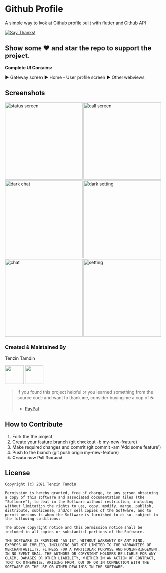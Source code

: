 # Github Profile

A simple way to look at Github profile built with flutter and Github API

[![Say Thanks!](https://img.shields.io/badge/Say%20Thanks-!-1EAEDB.svg)](https://saythanks.io/to/mohak1283)

## Show some :heart: and star the repo to support the project.

**Complete UI Contains:**

► Gateway screen
► Home - User profile screen
► Other webviews

<!-- ## Note
This repository is still under development and I will continue to add more features to it.

## Features
 * login and sign up user
 * View notes in list or grid layout
 * Change app theme - light or dark theme
 * Add and edit notes
 * Colorful notes (random) -->


## Screenshots
<p>
<img src="https://user-images.githubusercontent.com/38410384/124612221-c7e07e00-de8f-11eb-9032-18fcc212e818.png" alt="status screen" width = "250" >
<img src="https://user-images.githubusercontent.com/38410384/124612225-c8791480-de8f-11eb-9085-e058ef666349.png" alt="call screen"width = "250" >
<img src="https://user-images.githubusercontent.com/38410384/124612233-c911ab00-de8f-11eb-8b11-3b09c5ff6cdf.png" alt="dark chat" width = "250">
<img src="https://user-images.githubusercontent.com/38410384/124612180-c1ea9d00-de8f-11eb-906b-4e1e979283d8.png" alt="dark setting" width = "250">
<img src="https://user-images.githubusercontent.com/38410384/124612203-c4e58d80-de8f-11eb-8d70-8f533a1a35f1.png" alt="chat" width = "250" >
<img src="https://user-images.githubusercontent.com/38410384/124612212-c6af5100-de8f-11eb-998b-17de80a68d5c.png" alt="setting" width = "250">
</p>


<!-- # Upcoming Features
 - To let user select note bg color
 - share notes
 - hand free note taking (speech to text)  -->
 
 ### Created & Maintained By
Tenzin Tamdin

<a href="https://twitter.com/ttamdin5"><img src="https://user-images.githubusercontent.com/35039342/55471524-8e24cb00-5627-11e9-9389-58f3d4419153.png" width="60"></a>
<a href="https://www.linkedin.com/in/tenzintamdin592/"><img src="https://user-images.githubusercontent.com/35039342/55471530-94b34280-5627-11e9-8c0e-6fe86a8406d6.png" width="60"></a>

> If you found this project helpful or you learned something from the source code and want to thank me, consider buying me a cup of :coffee:
>
> * [PayPal](https://www.paypal.com/paypalme/TenzinTamdin/)


## How to Contribute
1. Fork the the project
2. Create your feature branch (git checkout -b my-new-feature)
3. Make required changes and commit (git commit -am 'Add some feature')
4. Push to the branch (git push origin my-new-feature)
5. Create new Pull Request

## License

    Copyright (c) 2021 Tenzin Tamdin
    
    Permission is hereby granted, free of charge, to any person obtaining a copy of this software and associated documentation files (the "Software"), to deal in the Software without restriction, including without limitation the rights to use, copy, modify, merge, publish, distribute, sublicense, and/or sell copies of the Software, and to permit persons to whom the Software is furnished to do so, subject to the following conditions:
    
    The above copyright notice and this permission notice shall be included in all copies or substantial portions of the Software.
    
    THE SOFTWARE IS PROVIDED "AS IS", WITHOUT WARRANTY OF ANY KIND, EXPRESS OR IMPLIED, INCLUDING BUT NOT LIMITED TO THE WARRANTIES OF MERCHANTABILITY, FITNESS FOR A PARTICULAR PURPOSE AND NONINFRINGEMENT. IN NO EVENT SHALL THE AUTHORS OR COPYRIGHT HOLDERS BE LIABLE FOR ANY CLAIM, DAMAGES OR OTHER LIABILITY, WHETHER IN AN ACTION OF CONTRACT, TORT OR OTHERWISE, ARISING FROM, OUT OF OR IN CONNECTION WITH THE SOFTWARE OR THE USE OR OTHER DEALINGS IN THE SOFTWARE.

